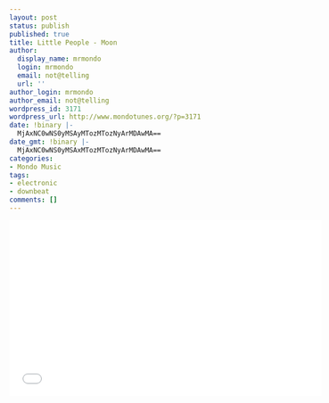 ```yaml
---
layout: post
status: publish
published: true
title: Little People - Moon
author:
  display_name: mrmondo
  login: mrmondo
  email: not@telling
  url: ''
author_login: mrmondo
author_email: not@telling
wordpress_id: 3171
wordpress_url: http://www.mondotunes.org/?p=3171
date: !binary |-
  MjAxNC0wNS0yMSAyMTozMTozNyArMDAwMA==
date_gmt: !binary |-
  MjAxNC0wNS0yMSAxMTozMTozNyArMDAwMA==
categories:
- Mondo Music
tags:
- electronic
- downbeat
comments: []
---
```

<iframe width="560" height="315" src="//www.youtube.com/embed/IK5I4cTkL-E" frameborder="0"> </iframe>
